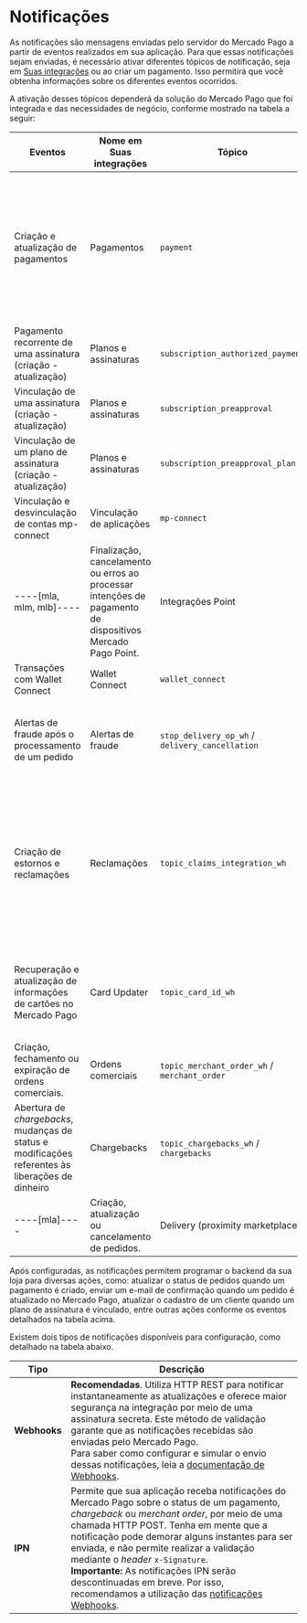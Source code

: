 # Notificações

As notificações são mensagens enviadas pelo servidor do Mercado Pago a partir de eventos realizados em sua aplicação. Para que essas notificações sejam enviadas, é necessário ativar diferentes tópicos de notificação, seja em [Suas integrações](/developers/panel/app) ou ao criar um pagamento. Isso permitirá que você obtenha informações sobre os diferentes eventos ocorridos.

A ativação desses tópicos dependerá da solução do Mercado Pago que foi integrada e das necessidades de negócio, conforme mostrado na tabela a seguir:

| Eventos | Nome em Suas integrações | Tópico | Produtos associados |
|---|---|---|---|
| Criação e atualização de pagamentos | Pagamentos | `payment` | Checkout ----[mlb]----Transparente ----------------[mla, mlu, mlc, mlm, mco, mpe]----API------------<br>Checkout Pro<br>Checkout Bricks<br>Assinaturas<br>----[mla, mlm, mlb]----MP Point------------<br>Wallet Connect |
| Pagamento recorrente de uma assinatura (criação - atualização) | Planos e assinaturas | `subscription_authorized_payment` | Assinaturas |
| Vinculação de uma assinatura (criação - atualização) | Planos e assinaturas | `subscription_preapproval` | Assinaturas |
| Vinculação de um plano de assinatura (criação - atualização) | Planos e assinaturas | `subscription_preapproval_plan` | Assinaturas |
| Vinculação e desvinculação de contas mp-connect | Vinculação de aplicações | `mp-connect` | Todos os produtos que tenham  OAuth implementado |
----[mla, mlm, mlb]----| Finalização, cancelamento ou erros ao processar intenções de pagamento de dispositivos Mercado Pago Point. | Integrações Point | `point_integration_wh` / `point_integration_ipn` | Mercado Pago Point |------------
| Transações com Wallet Connect | Wallet Connect | `wallet_connect` | Wallet Connect |
| Alertas de fraude após o processamento de um pedido | Alertas de fraude | `stop_delivery_op_wh` / `delivery_cancellation` | Checkout ----[mlb]----Transparente ----------------[mla, mlu, mlc, mlm, mco, mpe]----API------------<br>Checkout Pro |
| Criação de estornos e reclamações | Reclamações | `topic_claims_integration_wh` | Checkout ----[mlb]----Transparente ----------------[mla, mlu, mlc, mlm, mco, mpe]----API------------<br>Checkout Pro<br>Checkout Bricks<br>Assinaturas<br>----[mla, mlm, mlb]----MP Point------------<br>Código QR<br>Wallet Connect |
| Recuperação e atualização de informações de cartões no Mercado Pago | Card Updater | `topic_card_id_wh` | Checkout Pro<br>Checkout ----[mlb]----Transparente ----------------[mla, mlu, mlc, mlm, mco, mpe]----API------------<br>Checkout Bricks |
| Criação, fechamento ou expiração de ordens comerciais. | Ordens comerciais | `topic_merchant_order_wh` / `merchant_order` | Checkout Pro<br>Código QR  |
| Abertura de _chargebacks_, mudanças de status e modificações referentes às liberações de dinheiro | Chargebacks | `topic_chargebacks_wh` / `chargebacks` | Checkout Pro<br>Checkout ----[mlb]----Transparente ----------------[mla, mlu, mlc, mlm, mco, mpe]----API------------<br>Checkout Bricks |
----[mla]----| Criação, atualização ou cancelamento de pedidos. | Delivery (proximity marketplace) | `delivery` | MP Delivery |------------

Após configuradas, as notificações permitem programar o backend da sua loja para diversas ações, como: atualizar o status de pedidos quando um pagamento é criado, enviar um e-mail de confirmação quando um pedido é atualizado no Mercado Pago, atualizar o cadastro de um cliente quando um plano de assinatura é vinculado, entre outras ações conforme os eventos detalhados na tabela acima.

Existem dois tipos de notificações disponíveis para configuração, como detalhado na tabela abaixo.

| Tipo | Descrição |
| --- | --- |
| **Webhooks** | **Recomendadas**. Utiliza HTTP REST para notificar instantaneamente as atualizações e oferece maior segurança na integração por meio de uma assinatura secreta. Este método de validação garante que as notificações recebidas são enviadas pelo Mercado Pago.<br> Para saber como configurar e simular o envio dessas notificações, leia a [documentação de Webhooks](/developers/pt/guides/additional-content/your-integrations/webhooks). |
| **IPN** | Permite que sua aplicação receba notificações do Mercado Pago sobre o status de um pagamento, _chargeback_ ou *merchant order*, por meio de uma chamada HTTP POST. Tenha em mente que a notificação pode demorar alguns instantes para ser enviada, e não permite realizar a validação mediante o *header* `x-Signature`.<br> **Importante:** As notificações IPN serão descontinuadas em breve. Por isso, recomendamos a utilização das [notificações Webhooks](/developers/pt/guides/additional-content/your-integrations/webhooks). |